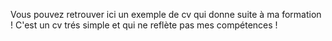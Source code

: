 Vous pouvez retrouver ici un exemple de cv qui donne suite à ma formation ! C'est un cv trés simple et qui ne reflète pas mes compétences !